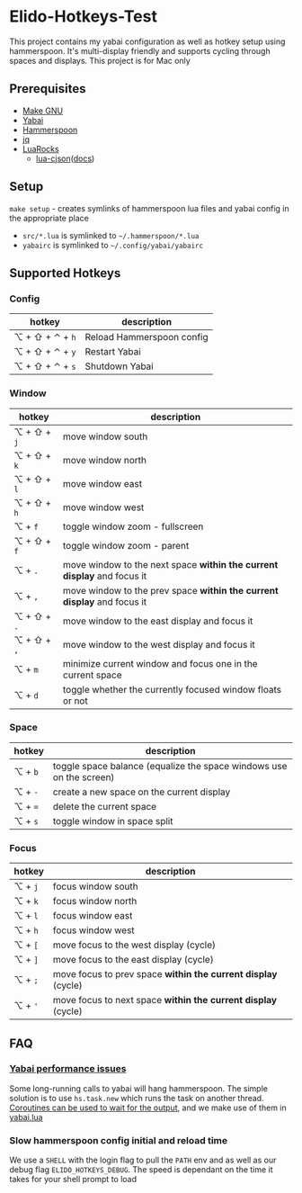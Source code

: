 # Elido-Hotkeys-Test

This project contains my yabai configuration as well as hotkey setup using hammerspoon. It's multi-display friendly and supports cycling through spaces and displays. This project is for Mac only

## Prerequisites

- [Make GNU](https://formulae.brew.sh/formula/make)
- [Yabai](https://github.com/koekeishiya/yabai)
- [Hammerspoon](https://github.com/Hammerspoon/hammerspoon)
- [jq](https://formulae.brew.sh/formula/jq)
- [LuaRocks](https://github.com/luarocks/luarocks/wiki/Installation-instructions-for-macOS)
    - [lua-cjson](https://luarocks.org/modules/openresty/lua-cjson)([docs](https://kyne.com.au/~mark/software/lua-cjson-manual.html))

## Setup

`make setup` - creates symlinks of hammerspoon lua files and yabai config in the appropriate place
- `src/*.lua` is symlinked to `~/.hammerspoon/*.lua`
- `yabairc` is symlinked to `~/.config/yabai/yabairc`


## Supported Hotkeys

### Config
| hotkey          | description               |
|-----------------|---------------------------|
| ⌥ + ⇧ + ⌃ + `h` | Reload Hammerspoon config |
| ⌥ + ⇧ + ⌃ + `y` | Restart Yabai             |
| ⌥ + ⇧ + ⌃ + `s` | Shutdown Yabai            |

### Window
| hotkey      | description                                                               |
|-------------|---------------------------------------------------------------------------|
| ⌥ + ⇧ + `j` | move window south                                                         |
| ⌥ + ⇧ + `k` | move window north                                                         |
| ⌥ + ⇧ + `l` | move window east                                                          |
| ⌥ + ⇧ + `h` | move window west                                                          |
| ⌥ + `f`     | toggle window zoom - fullscreen                                           |
| ⌥ + ⇧ + `f` | toggle window zoom - parent                                               |
| ⌥ + `.`     | move window to the next space **within the current display** and focus it |
| ⌥ + `,`     | move window to the prev space **within the current display** and focus it |
| ⌥ + ⇧ + `.` | move window to the east display and focus it                              |
| ⌥ + ⇧ + `,` | move window to the west display and focus it                              |
| ⌥ + `m`     | minimize current window and focus one in the current space                |
| ⌥ + `d`     | toggle whether the currently focused window floats or not                 |

### Space
| hotkey          | description                                                         |
|-----------------|---------------------------------------------------------------------|
| ⌥ + `b`         | toggle space balance (equalize the space windows use on the screen) |
| ⌥ + `-`         | create a new space on the current display                           |
| ⌥ + `=`         | delete the current space                                            |
| ⌥ + `s`         | toggle window in space split                                        |

### Focus

| hotkey          | description                                                     |
|-----------------|-----------------------------------------------------------------|
| ⌥ + `j`         | focus window south                                              |
| ⌥ + `k`         | focus window north                                              |
| ⌥ + `l`         | focus window east                                               |
| ⌥ + `h`         | focus window west                                               |
| ⌥ + `[`         | move focus to the west display (cycle)                          |
| ⌥ + `]`         | move focus to the east display (cycle)                          |
| ⌥ + `;`         | move focus to prev space **within the current display** (cycle) |
| ⌥ + `'`         | move focus to next space **within the current display** (cycle) |

## FAQ

### [Yabai performance issues](https://github.com/koekeishiya/yabai/issues/502#issuecomment-633353477)

Some long-running calls to yabai will hang hammerspoon. The simple solution is to use `hs.task.new` which runs the task on another thread. [Coroutines can be used to wait for the output](https://github.com/koekeishiya/yabai/issues/502#issuecomment-633378939), and we make use of them in [yabai.lua](src/yabai.lua)

### Slow hammerspoon config initial and reload time

We use a `SHELL` with the login flag to pull the `PATH` env and as well as our debug flag `ELIDO_HOTKEYS_DEBUG`. The speed is dependant on the time it takes for your shell prompt to load

